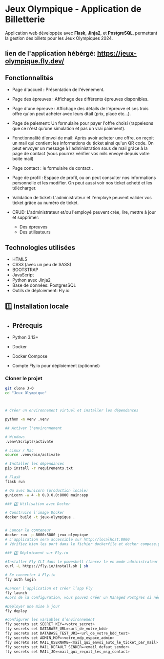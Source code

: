 # Jeux Olympique - Application de Billetterie

Application web développée avec **Flask**, **Jinja2**, et **PostgreSQL**, permettant la gestion des billets pour les Jeux Olympiques 2024.

lien de l'application hébérgé: https://jeux-olympique.fly.dev/
---
## Fonctionnalités

- Page d'accueil : Présentation de l'événement.

- Page des épreuves : Affichage des différents épreuves disponibles.
  
- Page d'une épreuve : Affichage des détails de l'épreuve et ses trois offre qu'on peut acheter avec leurs dtail (prix, place etc...).
  
- Page de paiement: Un formulaire pour payer l'offre choisi (rappeleons que ce n'est qu'une simulation et pas un vrai paiement).
  
- Fonctionnalité d'envoi de mail: Après avoir acheter une offre, on reçoit un mail qui contient les informations du ticket ainsi qu'un QR code. On peut envoyer un message à l'administration sous de mail grâce à la page de contact (vous pourrez vérifier vos mils envoyé depuis votre boite mail)
  
- Page contact : le formulaire de contact .

- Page de profil : Espace de profil, ou on peut consulter nos informations personnelle et les modifier. On peut aussi voir nos ticket acheté et les télécharger.

- Validation de ticket: L'administrateur et l'employé peuvent valider vos ticket grâce au numéro de ticket.
  
- CRUD: L'administrateur et/ou l'employé peuvent crée, lire, mettre à jour et supprimer:
    - Des épreuves
    - Des utilisateurs
  
## Technologies utilisées
- HTML5
- CSS3 (avec un peu de SASS)
- BOOTSTRAP
- JavaScript
- Python avec Jinja2
- Base de données: PostgresSQL
- Outils de déploiement: Fly.io

## 1️⃣ Installation locale
- ## Prérequis

- Python 3.13+
- Docker
- Docker Compose
- Compte Fly.io pour déploiement (optionnel)

### Cloner le projet
```bash
git clone J-O
cd "Jeux Olympique"



# Créer un environnement virtuel et installer les dépendances

python -m venv .venv

## Activer l'environnement

# Windows
.venv\Scripts\activate

# Linux / Mac
source .venv/bin/activate

# Installer les dépendances
pip install -r requirements.txt

# Flask
flask run

# Ou avec Gunicorn (production locale)
gunicorn -w 4 -b 0.0.0.0:8000 main:app

### 2️⃣ Utilisation avec Docker

# Construire l’image Docker
docker build -t jeux-olympique .


# Lancer le conteneur
docker run -p 8000:8000 jeux-olympique
# L’application sera accessible sur http://localhost:8000
# Vérifiez bien les port dans le fichier dockerfile et docker compose.yml

### 3️⃣ Déploiement sur Fly.io

#Installer Fly CLI dans le poweshell (lancez le en mode administrateur si ça ne marche pas)
curl -L https://fly.io/install.sh | sh

# Se connecter à Fly.io
fly auth login

#Lancer l’application et créer l’app Fly
fly launch
#Lors de la configuration, vous pouvez créer un Managed Postgres si nécessaire.

#Déployer une mise à jour
fly deploy

#Configurer les variables d’environnement
fly secrets set SECRET_KEY=<votre_secret>
fly secrets set DATABASE_URL=<url_de_votre_bdd>
fly secrets set DATABASE_TEST_URI=<url_de_votre_bdd_test>
fly secrets set ADMIN_MDP=<votre_mdp_espace_admin>
fly secrets set MAIL_USERNAME=<mail_qui_envoi_auto_le_ticket_par_mail>
fly secrets set MAIL_DEFAULT_SENDER=<email_defaut_sender>
fly secrets set MAIL_JO=<mail_qui_reçoit_les_msg_contact>



